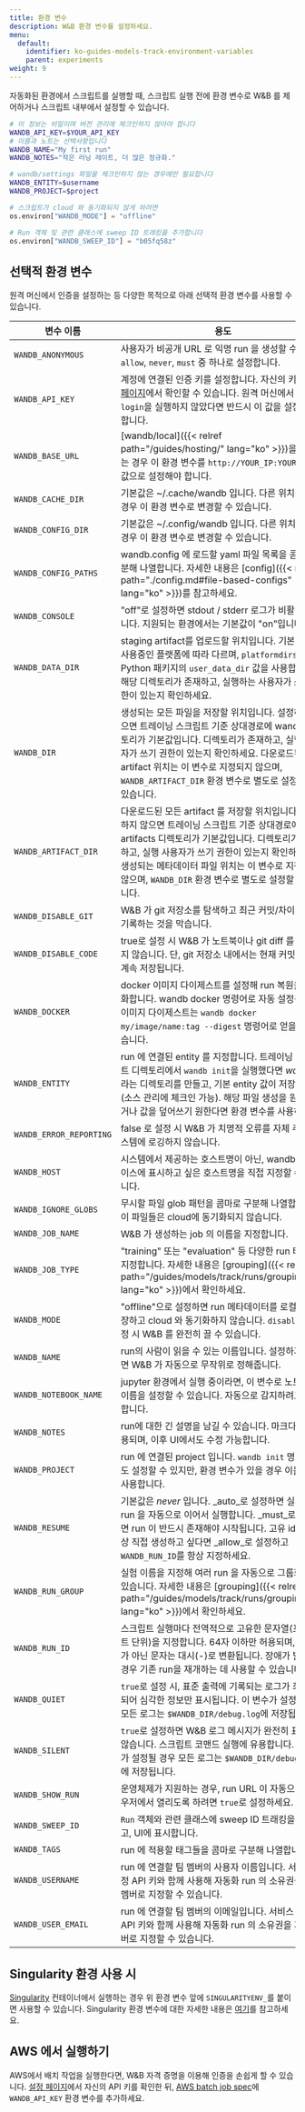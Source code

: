 ```yaml
---
title: 환경 변수
description: W&B 환경 변수를 설정하세요.
menu:
  default:
    identifier: ko-guides-models-track-environment-variables
    parent: experiments
weight: 9
---
```


자동화된 환경에서 스크립트를 실행할 때, 스크립트 실행 전에 환경 변수로 W&B 를 제어하거나 스크립트 내부에서 설정할 수 있습니다.

```bash
# 이 정보는 비밀이며 버전 관리에 체크인하지 않아야 합니다
WANDB_API_KEY=$YOUR_API_KEY
# 이름과 노트는 선택사항입니다
WANDB_NAME="My first run"
WANDB_NOTES="작은 러닝 레이트, 더 많은 정규화."
```

```bash
# wandb/settings 파일을 체크인하지 않는 경우에만 필요합니다
WANDB_ENTITY=$username
WANDB_PROJECT=$project
```

```python
# 스크립트가 cloud 와 동기화되지 않게 하려면
os.environ["WANDB_MODE"] = "offline"

# Run 객체 및 관련 클래스에 sweep ID 트래킹을 추가합니다
os.environ["WANDB_SWEEP_ID"] = "b05fq58z"
```

## 선택적 환경 변수

원격 머신에서 인증을 설정하는 등 다양한 목적으로 아래 선택적 환경 변수를 사용할 수 있습니다.

| 변수 이름 | 용도 |
| --------------------------- | ---------- |
| `WANDB_ANONYMOUS` | 사용자가 비공개 URL 로 익명 run 을 생성할 수 있도록 `allow`, `never`, `must` 중 하나로 설정합니다. |
| `WANDB_API_KEY` | 계정에 연결된 인증 키를 설정합니다. 자신의 키는 [설정 페이지](https://app.wandb.ai/settings)에서 확인할 수 있습니다. 원격 머신에서 `wandb login`을 실행하지 않았다면 반드시 이 값을 설정해야 합니다. |
| `WANDB_BASE_URL` | [wandb/local]({{< relref path="/guides/hosting/" lang="ko" >}})을 사용하는 경우 이 환경 변수를 `http://YOUR_IP:YOUR_PORT` 값으로 설정해야 합니다. |
| `WANDB_CACHE_DIR` | 기본값은 \~/.cache/wandb 입니다. 다른 위치를 원할 경우 이 환경 변수로 변경할 수 있습니다. |
| `WANDB_CONFIG_DIR` | 기본값은 \~/.config/wandb 입니다. 다른 위치를 원할 경우 이 환경 변수로 변경할 수 있습니다. |
| `WANDB_CONFIG_PATHS` | wandb.config 에 로드할 yaml 파일 목록을 콤마로 구분해 나열합니다. 자세한 내용은 [config]({{< relref path="./config.md#file-based-configs" lang="ko" >}})를 참고하세요. |
| `WANDB_CONSOLE` | "off"로 설정하면 stdout / stderr 로그가 비활성화됩니다. 지원되는 환경에서는 기본값이 "on"입니다. |
| `WANDB_DATA_DIR` | staging artifact를 업로드할 위치입니다. 기본 경로는 사용중인 플랫폼에 따라 다르며, `platformdirs` Python 패키지의 `user_data_dir` 값을 사용합니다. 해당 디렉토리가 존재하고, 실행하는 사용자가 쓰기 권한이 있는지 확인하세요. |
| `WANDB_DIR` | 생성되는 모든 파일을 저장할 위치입니다. 설정하지 않으면 트레이닝 스크립트 기준 상대경로에 wandb 디렉토리가 기본값입니다. 디렉토리가 존재하고, 실행 사용자가 쓰기 권한이 있는지 확인하세요. 다운로드된 artifact 위치는 이 변수로 지정되지 않으며, `WANDB_ARTIFACT_DIR` 환경 변수로 별도로 설정할 수 있습니다. |
| `WANDB_ARTIFACT_DIR` | 다운로드된 모든 artifact 를 저장할 위치입니다. 설정하지 않으면 트레이닝 스크립트 기준 상대경로에 artifacts 디렉토리가 기본값입니다. 디렉토리가 존재하고, 실행 사용자가 쓰기 권한이 있는지 확인하세요. 생성되는 메타데이터 파일 위치는 이 변수로 지정되지 않으며, `WANDB_DIR` 환경 변수로 별도로 설정할 수 있습니다. |
| `WANDB_DISABLE_GIT` | W&B 가 git 저장소를 탐색하고 최근 커밋/차이(diff)를 기록하는 것을 막습니다. |
| `WANDB_DISABLE_CODE` | true로 설정 시 W&B 가 노트북이나 git diff 를 저장하지 않습니다. 단, git 저장소 내에서는 현재 커밋 정보는 계속 저장됩니다. |
| `WANDB_DOCKER` | docker 이미지 다이제스트를 설정해 run 복원을 활성화합니다. wandb docker 명령어로 자동 설정됩니다. 이미지 다이제스트는 `wandb docker my/image/name:tag --digest` 명령어로 얻을 수 있습니다. |
| `WANDB_ENTITY` | run 에 연결된 entity 를 지정합니다. 트레이닝 스크립트 디렉토리에서 `wandb init`을 실행했다면 _wandb_ 라는 디렉토리를 만들고, 기본 entity 값이 저장됩니다(소스 관리에 체크인 가능). 해당 파일 생성을 원하지 않거나 값을 덮어쓰기 원한다면 환경 변수를 사용하세요. |
| `WANDB_ERROR_REPORTING` | false 로 설정 시 W&B 가 치명적 오류를 자체 추적 시스템에 로깅하지 않습니다. |
| `WANDB_HOST` | 시스템에서 제공하는 호스트명이 아닌, wandb 인터페이스에 표시하고 싶은 호스트명을 직접 지정할 수 있습니다. |
| `WANDB_IGNORE_GLOBS` | 무시할 파일 glob 패턴을 콤마로 구분해 나열합니다. 이 파일들은 cloud에 동기화되지 않습니다. |
| `WANDB_JOB_NAME` | W&B 가 생성하는 job 의 이름을 지정합니다. |
| `WANDB_JOB_TYPE` | "training" 또는 "evaluation" 등 다양한 run 타입을 지정합니다. 자세한 내용은 [grouping]({{< relref path="/guides/models/track/runs/grouping.md" lang="ko" >}})에서 확인하세요. |
| `WANDB_MODE` | "offline"으로 설정하면 run 메타데이터를 로컬에만 저장하고 cloud 와 동기화하지 않습니다. `disabled`로 설정 시 W&B 를 완전히 끌 수 있습니다. |
| `WANDB_NAME` | run의 사람이 읽을 수 있는 이름입니다. 설정하지 않으면 W&B 가 자동으로 무작위로 정해줍니다. |
| `WANDB_NOTEBOOK_NAME` | jupyter 환경에서 실행 중이라면, 이 변수로 노트북의 이름을 설정할 수 있습니다. 자동으로 감지하려고 시도합니다. |
| `WANDB_NOTES` | run에 대한 긴 설명을 남길 수 있습니다. 마크다운이 허용되며, 이후 UI에서도 수정 가능합니다. |
| `WANDB_PROJECT` | run 에 연결된 project 입니다. `wandb init` 명령어로도 설정할 수 있지만, 환경 변수가 있을 경우 이를 우선 사용합니다. |
| `WANDB_RESUME` | 기본값은 _never_ 입니다. _auto_로 설정하면 실패한 run 을 자동으로 이어서 실행합니다. _must_로 설정하면 run 이 반드시 존재해야 시작됩니다. 고유 id 를 항상 직접 생성하고 싶다면 _allow_로 설정하고 `WANDB_RUN_ID`를 항상 지정하세요. |
| `WANDB_RUN_GROUP` | 실험 이름을 지정해 여러 run 을 자동으로 그룹화할 수 있습니다. 자세한 내용은 [grouping]({{< relref path="/guides/models/track/runs/grouping.md" lang="ko" >}})에서 확인하세요. |
| `WANDB_RUN_ID` | 스크립트 실행마다 전역적으로 고유한 문자열(프로젝트 단위)을 지정합니다. 64자 이하만 허용되며, 영숫자가 아닌 문자는 대시(-)로 변환됩니다. 장애가 발생할 경우 기존 run을 재개하는 데 사용할 수 있습니다. |
| `WANDB_QUIET` | `true`로 설정 시, 표준 출력에 기록되는 로그가 최소화되어 심각한 정보만 표시됩니다. 이 변수가 설정될 경우 모든 로그는 `$WANDB_DIR/debug.log`에 저장됩니다. |
| `WANDB_SILENT` | `true`로 설정하면 W&B 로그 메시지가 완전히 표시되지 않습니다. 스크립트 코맨드 실행에 유용합니다. 이 변수가 설정될 경우 모든 로그는 `$WANDB_DIR/debug.log`에 저장됩니다. |
| `WANDB_SHOW_RUN` | 운영체제가 지원하는 경우, run URL 이 자동으로 브라우저에서 열리도록 하려면 `true`로 설정하세요. |
| `WANDB_SWEEP_ID` | `Run` 객체와 관련 클래스에 sweep ID 트래킹을 추가하고, UI에 표시합니다. |
| `WANDB_TAGS` | run 에 적용할 태그들을 콤마로 구분해 나열합니다. |
| `WANDB_USERNAME` | run 에 연결할 팀 멤버의 사용자 이름입니다. 서비스 계정 API 키와 함께 사용해 자동화 run 의 소유권을 개별 멤버로 지정할 수 있습니다. |
| `WANDB_USER_EMAIL` | run 에 연결할 팀 멤버의 이메일입니다. 서비스 계정 API 키와 함께 사용해 자동화 run 의 소유권을 개별 멤버로 지정할 수 있습니다. |

## Singularity 환경 사용 시

[Singularity](https://singularity.lbl.gov/index.html) 컨테이너에서 실행하는 경우 위 환경 변수 앞에 `SINGULARITYENV_`를 붙이면 사용할 수 있습니다. Singularity 환경 변수에 대한 자세한 내용은 [여기](https://singularity.lbl.gov/docs-environment-metadata#environment)를 참고하세요.

## AWS 에서 실행하기

AWS에서 배치 작업을 실행한다면, W&B 자격 증명을 이용해 인증을 손쉽게 할 수 있습니다. [설정 페이지](https://app.wandb.ai/settings)에서 자신의 API 키를 확인한 뒤, [AWS batch job spec](https://docs.aws.amazon.com/batch/latest/userguide/job_definition_parameters.html#parameters)에 `WANDB_API_KEY` 환경 변수를 추가하세요.